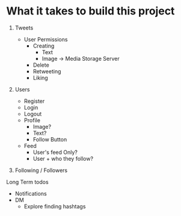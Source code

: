 # What it takes to build this project

1. Tweets

   - User Permissions
     - Creating
       - Text
       - Image -> Media Storage Server
     - Delete
     - Retweeting
     - Liking

2. Users

   - Register
   - Login
   - Logout
   - Profile
     - Image?
     - Text?
     - Follow Button
   - Feed
     - User's feed Only?
     - User + who they follow?

3. Following / Followers

Long Term todos

- Notifications
- DM
  - Explore finding hashtags
